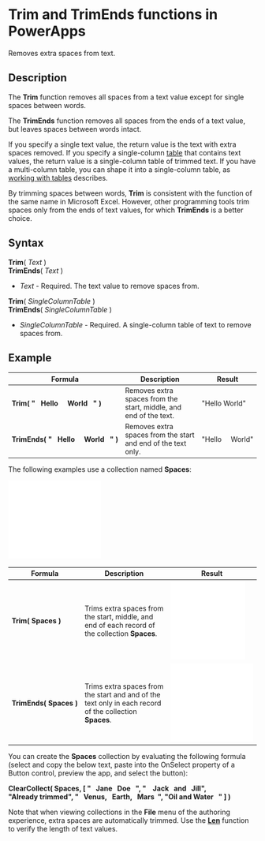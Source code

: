 <properties
	pageTitle="Trim and TrimEnds functions | Microsoft PowerApps"
	description="Reference information, including syntax and an example, for the Trim function in PowerApps"
	services=""
	suite="powerapps"
	documentationCenter="na"
	authors="gregli-msft"
	manager="dwrede"
	editor=""
	tags=""/>

<tags
   ms.service="powerapps"
   ms.devlang="na"
   ms.topic="article"
   ms.tgt_pltfrm="na"
   ms.workload="na"
   ms.date="11/07/2015"
   ms.author="gregli"/>

# Trim and TrimEnds functions in PowerApps #

Removes extra spaces from text.

## Description ##

The **Trim** function removes all spaces from a text value except for single spaces between words.  

The **TrimEnds** function removes all spaces from the ends of a text value, but leaves spaces between words intact.

If you specify a single text value, the return value is the text with extra spaces removed. If you specify a single-column [table](../working-with-tables.md) that contains text values, the return value is a single-column table of trimmed text. If you have a multi-column table, you can shape it into a single-column table, as [working with tables](../working-with-tables.md) describes.

By trimming spaces between words, **Trim** is consistent with the function of the same name in Microsoft Excel. However, other programming tools trim spaces only from the ends of text values, for which **TrimEnds** is a better choice.

## Syntax ##

**Trim**( *Text* )<br>**TrimEnds**( *Text* )

- *Text* - Required. The text value to remove spaces from.

**Trim**( *SingleColumnTable* )<br>**TrimEnds**( *SingleColumnTable* )

- *SingleColumnTable* - Required. A single-column table of text to remove spaces from.

## Example ##

| Formula | Description | Result |
|---------|-------------|--------|
| **Trim(&nbsp;"&nbsp;&nbsp;&nbsp;Hello&nbsp;&nbsp;&nbsp;&nbsp;&nbsp;World&nbsp;&nbsp;&nbsp;"&nbsp;)** | Removes extra spaces from the start, middle, and end of the text. | "Hello World" |
| **TrimEnds(&nbsp;"&nbsp;&nbsp;&nbsp;Hello&nbsp;&nbsp;&nbsp;&nbsp;&nbsp;World&nbsp;&nbsp;&nbsp;"&nbsp;)** | Removes extra spaces from the start and end of the text only. | "Hello&nbsp;&nbsp;&nbsp;&nbsp;&nbsp;World" |

The following examples use a collection named **Spaces**:

![](media/function-trim/input-strings.png)

| Formula | Description | Result |
|---------|-------------|--------|
| **Trim(&nbsp;Spaces&nbsp;)** | Trims extra spaces from the start, middle, and end of each record of the collection **Spaces**. | <style> img { max-width: none } </style> ![](media/function-trim/output-trim.png) |
| **TrimEnds(&nbsp;Spaces&nbsp;)** | Trims extra spaces from the start and and of the text only in each record of the collection **Spaces**. | <style> img { max-width: none } </style> ![](media/function-trim/output-trimends.png) |

You can create the **Spaces** collection by evaluating the following formula (select and copy the below text, paste into the OnSelect property of a Button control, preview the app, and select the button):

**ClearCollect( Spaces, [ "&nbsp;&nbsp;&nbsp;Jane&nbsp;&nbsp;&nbsp;Doe&nbsp;&nbsp;&nbsp;", "&nbsp;&nbsp;&nbsp;&nbsp;Jack&nbsp;&nbsp;&nbsp;and&nbsp;&nbsp;&nbsp;Jill", "Already&nbsp;trimmed", "&nbsp;&nbsp;&nbsp;Venus,&nbsp;&nbsp;&nbsp;Earth,&nbsp;&nbsp;&nbsp;Mars&nbsp;&nbsp;", "Oil&nbsp;and&nbsp;Water&nbsp;&nbsp;&nbsp;" ] )**

Note that when viewing collections in the **File** menu of the authoring experience, extra spaces are automatically trimmed.  Use the **[Len](function-len.md)** function to verify the length of text values.







